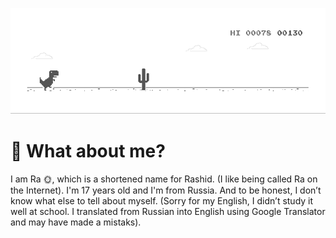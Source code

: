 ![Header](https://github.com/adminches/adminches/blob/main/assets/dino.gif)

# 🤔 What about me?

I am Ra 🌞, which is a shortened name for Rashid. (I like being called Ra on the Internet). I'm 17 years old and I'm from Russia. And to be honest, I don’t know what else to tell about myself. (Sorry for my English, I didn’t study it well at school. I translated from Russian into English using Google Translator and may have made a mistaks).
